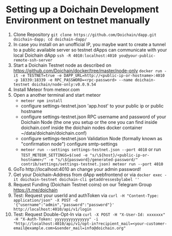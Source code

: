 # Setting up a Doichain Development Environment on testnet  manually

1. Clone Repository ```git clone https://github.com/Doichain/dapp.git doichain-dapp; cd doichain-dapp/```
2. In case you install on an unofficial IP, you maybe want to create a tunnel to a public available server so testnet dApps can communicate with your local Doichain dApp
```ssh -R 4010:localhost:4010 you@your-public-remote-ssh-server```
3. Start a Doichain Testnet node as described on https://github.com/Doichain/docker/tree/master/node-only
```docker run -it -e TESTNET=true -e DAPP_URL=http://<public-ip-or-hostname>:4010 -p 18339:18339 -e RPC_PASSWORD=<rpc-password> --name doichain-testnet doichain/node-only:v0.0.9.54```
4. Install Meteor from meteor.com
5. Open a another terminal and start meteor
    - ```meteor npm install```
    - configure settings-testnet.json 'app.host' to your public ip or public hostname
    - configure settings-testnet.json  RPC username and password of your Doichain Node (the one you setup or the one you can find inside doichain.conf inside the doichain nodes docker container ~/data/doichain/doichain.conf)
    - configure settings-testnet.json Validation Node (formally known as "confirmation node") configure smtp-settings
    - ```meteor run --settings settings-testnet.json --port 4010``` or run
      ```TEST_METEOR_SETTINGS=$(sed -e "s/\${host}/<public-ip-or-hostname>/" -e "s/\${password}/generated-password/" contrib/settings/settings-testnet.json) meteor run --port 4010```
6. GoTo http://localhost:4010 an change your admin password!
7. Get your Doichain-Address from dApp webfrontend or via ```docker exec -it doichain-testnet doichain-cli getaddressesbylabel ''```
8. Request Funding (Doichain Testnet coins) on our Telegram Group https://t.me/doichain
9. Test: Request your userId and authToken via ```curl -H "Content-Type: application/json" -X POST -d '{"username":"admin","password":"password"}' http://localhost:4010/api/v1/login```
10. Test: Request Double-Opt-In via ```curl -X POST -H "X-User-Id: xxxxxxx" -H "X-Auth-Token: yyyyyyyyyyyyyyy" -i "http://localhost:4010/api/v1/opt-in?recipient_mail=<your-customer-email@example.com>&sender_mail=info@doichain.org"```
